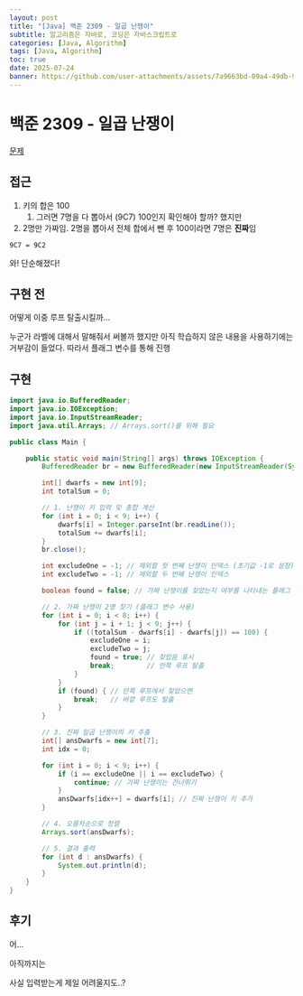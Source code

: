 ```yaml
---
layout: post
title: "[Java] 백준 2309 - 일곱 난쟁이"
subtitle: 알고리즘은 자바로, 코딩은 자바스크립트로
categories: [Java, Algorithm]
tags: [Java, Algorithm]
toc: true
date: 2025-07-24
banner: https://github.com/user-attachments/assets/7a9663bd-09a4-49db-9b32-edb5adcedc96
---
```


# 백준 2309 - 일곱 난쟁이

[문제](https://www.acmicpc.net/problem/2309)

## 접근

1. 키의 합은 100
   1. 그러면 7명을 다 뽑아서 (9C7) 100인지 확인해야 할까? 했지만
2. 2명만 가짜임. 2명을 뽑아서 전체 합에서 뺀 후 100이라면 7명은 **진짜**임

`9C7 = 9C2`

와! 단순해졌다!

## 구현 전

어떻게 이중 루프 탈출시킬까...

누군가 라벨에 대해서 말해줘서 써볼까 했지만 아직 학습하지 않은 내용을 사용하기에는 거부감이 들었다. 따라서 플래그 변수를 통해 진행

## 구현

```java
import java.io.BufferedReader;
import java.io.IOException;
import java.io.InputStreamReader;
import java.util.Arrays; // Arrays.sort()를 위해 필요

public class Main {

    public static void main(String[] args) throws IOException {
        BufferedReader br = new BufferedReader(new InputStreamReader(System.in));

        int[] dwarfs = new int[9];
        int totalSum = 0;

        // 1. 난쟁이 키 입력 및 총합 계산
        for (int i = 0; i < 9; i++) {
            dwarfs[i] = Integer.parseInt(br.readLine());
            totalSum += dwarfs[i];
        }
        br.close();

        int excludeOne = -1; // 제외할 첫 번째 난쟁이 인덱스 (초기값 -1로 설정)
        int excludeTwo = -1; // 제외할 두 번째 난쟁이 인덱스

        boolean found = false; // 가짜 난쟁이를 찾았는지 여부를 나타내는 플래그 변수

        // 2. 가짜 난쟁이 2명 찾기 (플래그 변수 사용)
        for (int i = 0; i < 8; i++) {
            for (int j = i + 1; j < 9; j++) {
                if ((totalSum - dwarfs[i] - dwarfs[j]) == 100) {
                    excludeOne = i;
                    excludeTwo = j;
                    found = true; // 찾았음 표시
                    break;        // 안쪽 루프 탈출
                }
            }
            if (found) { // 안쪽 루프에서 찾았으면
                break;   // 바깥 루프도 탈출
            }
        }

        // 3. 진짜 일곱 난쟁이의 키 추출
        int[] ansDwarfs = new int[7];
        int idx = 0;

        for (int i = 0; i < 9; i++) {
            if (i == excludeOne || i == excludeTwo) {
                continue; // 가짜 난쟁이는 건너뛰기
            }
            ansDwarfs[idx++] = dwarfs[i]; // 진짜 난쟁이 키 추가
        }

        // 4. 오름차순으로 정렬
        Arrays.sort(ansDwarfs);

        // 5. 결과 출력
        for (int d : ansDwarfs) {
            System.out.println(d);
        }
    }
}
```

## 후기

어...

아직까지는

사실 입력받는게 제일 어려울지도..?
